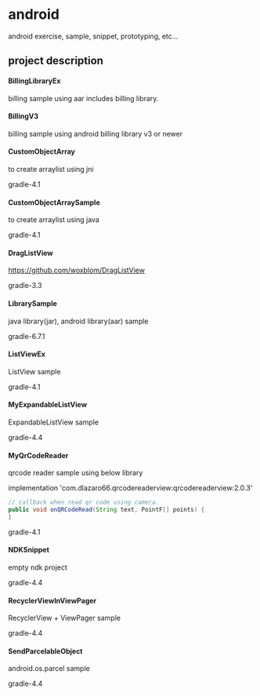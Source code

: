 # android

android exercise, sample, snippet, prototyping, etc...



## project description

#### BillingLibraryEx

billing sample using aar includes billing library.

#### BillingV3

billing sample using android billing library v3 or newer

#### CustomObjectArray

to create arraylist using jni

gradle-4.1

#### CustomObjectArraySample

to create arraylist using java

gradle-4.1

#### DragListView

https://github.com/woxblom/DragListView

gradle-3.3

#### LibrarySample

java library(jar), android library(aar) sample

gradle-6.7.1

#### ListViewEx

ListView sample

gradle-4.1

#### MyExpandableListView

ExpandableListView sample

gradle-4.4

#### MyQrCodeReader

qrcode reader sample using below library

implementation 'com.dlazaro66.qrcodereaderview:qrcodereaderview:2.0.3'

```java
// callback when read qr code using camera.
public void onQRCodeRead(String text, PointF[] points) {
}
```

gradle-4.1

#### NDKSnippet

empty ndk project

gradle-4.4

#### RecyclerViewInViewPager

RecyclerView + ViewPager sample

gradle-4.4

#### SendParcelableObject

android.os.parcel sample

gradle-4.4
